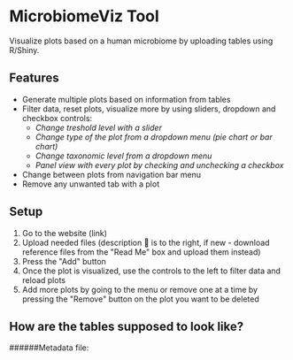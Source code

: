 # MicrobiomeViz Tool

Visualize plots based on a human microbiome by uploading tables using R/Shiny.

## Features

- Generate multiple plots based on information from tables
- Filter data, reset plots, visualize more by using sliders, dropdown and checkbox controls: 
  - *Change treshold level with a slider*
  - *Change type of the plot from a dropdown menu (pie chart or bar chart)*
  - *Change taxonomic level from a dropdown menu* 
  - *Panel view with every plot by checking and unchecking a checkbox*
- Change between plots from navigation bar menu
- Remove any unwanted tab with a plot 


## Setup
1. Go to the website (link)
2. Upload needed files (description :bookmark_tabs: is to the right, if new - download reference files from the "Read Me" box and upload them instead)
3. Press the "Add" button
4. Once the plot is visualized, use the controls to the left to filter data and reload plots 
5. Add more plots by going to the menu or remove one at a time by pressing the "Remove" button on the plot you want to be deleted

## How are the tables supposed to look like?
  ######Metadata file: 
